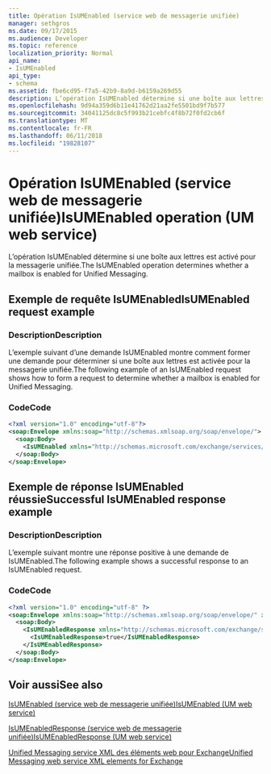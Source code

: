```yaml
---
title: Opération IsUMEnabled (service web de messagerie unifiée)
manager: sethgros
ms.date: 09/17/2015
ms.audience: Developer
ms.topic: reference
localization_priority: Normal
api_name:
- IsUMEnabled
api_type:
- schema
ms.assetid: fbe6cd95-f7a5-42b9-8a9d-b6159a269d55
description: L’opération IsUMEnabled détermine si une boîte aux lettres est activé pour la messagerie unifiée.
ms.openlocfilehash: 9d94a359d6b11e41762d21aa2fe5501bd9f7b577
ms.sourcegitcommit: 34041125dc8c5f993b21cebfc4f8b72f0fd2cb6f
ms.translationtype: MT
ms.contentlocale: fr-FR
ms.lasthandoff: 06/11/2018
ms.locfileid: "19828107"
---
```

# <a name="isumenabled-operation-um-web-service"></a><span data-ttu-id="64fe2-103">Opération IsUMEnabled (service web de messagerie unifiée)</span><span class="sxs-lookup"><span data-stu-id="64fe2-103">IsUMEnabled operation (UM web service)</span></span>

<span data-ttu-id="64fe2-104">L’opération IsUMEnabled détermine si une boîte aux lettres est activé pour la messagerie unifiée.</span><span class="sxs-lookup"><span data-stu-id="64fe2-104">The IsUMEnabled operation determines whether a mailbox is enabled for Unified Messaging.</span></span>
  
## <a name="isumenabled-request-example"></a><span data-ttu-id="64fe2-105">Exemple de requête IsUMEnabled</span><span class="sxs-lookup"><span data-stu-id="64fe2-105">IsUMEnabled request example</span></span>

### <a name="description"></a><span data-ttu-id="64fe2-106">Description</span><span class="sxs-lookup"><span data-stu-id="64fe2-106">Description</span></span>

<span data-ttu-id="64fe2-107">L’exemple suivant d’une demande IsUMEnabled montre comment former une demande pour déterminer si une boîte aux lettres est activée pour la messagerie unifiée.</span><span class="sxs-lookup"><span data-stu-id="64fe2-107">The following example of an IsUMEnabled request shows how to form a request to determine whether a mailbox is enabled for Unified Messaging.</span></span>
  
### <a name="code"></a><span data-ttu-id="64fe2-108">Code</span><span class="sxs-lookup"><span data-stu-id="64fe2-108">Code</span></span>

```XML
<?xml version="1.0" encoding="utf-8"?>
<soap:Envelope xmlns:soap="http://schemas.xmlsoap.org/soap/envelope/">
  <soap:Body>
    <IsUMEnabled xmlns="http://schemas.microsoft.com/exchange/services/2006/messages" />
  </soap:Body>
</soap:Envelope>
```

## <a name="successful-isumenabled-response-example"></a><span data-ttu-id="64fe2-109">Exemple de réponse IsUMEnabled réussie</span><span class="sxs-lookup"><span data-stu-id="64fe2-109">Successful IsUMEnabled response example</span></span>

### <a name="description"></a><span data-ttu-id="64fe2-110">Description</span><span class="sxs-lookup"><span data-stu-id="64fe2-110">Description</span></span>

<span data-ttu-id="64fe2-111">L’exemple suivant montre une réponse positive à une demande de IsUMEnabled.</span><span class="sxs-lookup"><span data-stu-id="64fe2-111">The following example shows a successful response to an IsUMEnabled request.</span></span>
  
### <a name="code"></a><span data-ttu-id="64fe2-112">Code</span><span class="sxs-lookup"><span data-stu-id="64fe2-112">Code</span></span>

```XML
<?xml version="1.0" encoding="utf-8" ?>
<soap:Envelope xmlns:soap="http://schemas.xmlsoap.org/soap/envelope/" xmlns:xsi="http://www.w3.org/2001/XMLSchema-instance" xmlns:xsd="http://www.w3.org/2001/XMLSchema">
  <soap:Body>
    <IsUMEnabledResponse xmlns="http://schemas.microsoft.com/exchange/services/2006/messages">
      <IsUMEnabledResponse>true</IsUMEnabledResponse> 
    </IsUMEnabledResponse>
  </soap:Body>
</soap:Envelope>
```

## <a name="see-also"></a><span data-ttu-id="64fe2-113">Voir aussi</span><span class="sxs-lookup"><span data-stu-id="64fe2-113">See also</span></span>



[<span data-ttu-id="64fe2-114">IsUMEnabled (service web de messagerie unifiée)</span><span class="sxs-lookup"><span data-stu-id="64fe2-114">IsUMEnabled (UM web service)</span></span>](isumenabled-um-web-service.md)
  
[<span data-ttu-id="64fe2-115">IsUMEnabledResponse (service web de messagerie unifiée)</span><span class="sxs-lookup"><span data-stu-id="64fe2-115">IsUMEnabledResponse (UM web service)</span></span>](isumenabledresponse-um-web-service.md)


[<span data-ttu-id="64fe2-116">Unified Messaging service XML des éléments web pour Exchange</span><span class="sxs-lookup"><span data-stu-id="64fe2-116">Unified Messaging web service XML elements for Exchange</span></span>](unified-messaging-web-service-xml-elements-for-exchange.md)

